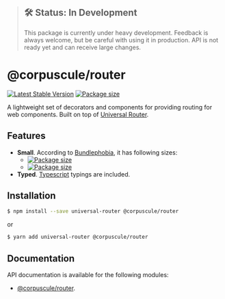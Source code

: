 > ## 🛠 Status: In Development
> This package is currently under heavy development. Feedback is always welcome, but be careful with
using it in production. API is not ready yet and can receive large changes.

# @corpuscule/router
[![Latest Stable Version](https://img.shields.io/npm/v/@corpuscule/router.svg)](https://www.npmjs.com/package/@corpuscule/router)
[![Package size](https://badgen.net/bundlephobia/minzip/@corpuscule/router)](https://bundlephobia.com/result?p=@corpuscule/router)

A lightweight set of decorators and components for providing routing for web components. Built on
top of [Universal Router](https://github.com/kriasoft/universal-router).

## Features
* **Small**. According to [Bundlephobia](https://bundlephobia.com), it has following sizes:
  * [![Package size](https://badgen.net/bundlephobia/min/@corpuscule/router)](https://bundlephobia.com/result?p=@corpuscule/router)
  * [![Package size](https://badgen.net/bundlephobia/minzip/@corpuscule/router)](https://bundlephobia.com/result?p=@corpuscule/router)
* **Typed**. [Typescript](http://www.typescriptlang.org/) typings are included.

## Installation
```bash
$ npm install --save universal-router @corpuscule/router
``` 
or
```bash
$ yarn add universal-router @corpuscule/router
```

## Documentation
API documentation is available for the following modules:
* [@corpuscule/router](https://corpusculejs.github.io/corpuscule/modules/_corpuscule_router.html).